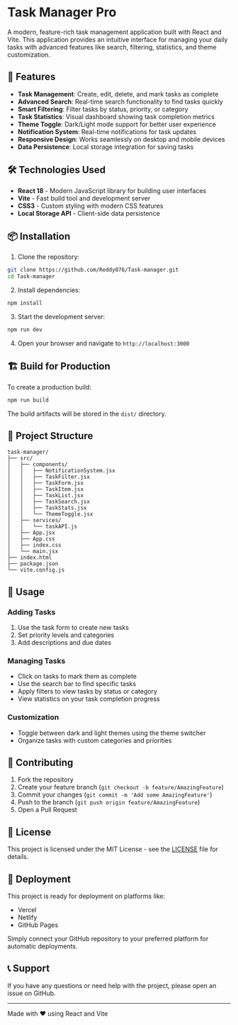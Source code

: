 # Task Manager Pro

A modern, feature-rich task management application built with React and Vite. This application provides an intuitive interface for managing your daily tasks with advanced features like search, filtering, statistics, and theme customization.

## 🚀 Features

- **Task Management**: Create, edit, delete, and mark tasks as complete
- **Advanced Search**: Real-time search functionality to find tasks quickly
- **Smart Filtering**: Filter tasks by status, priority, or category
- **Task Statistics**: Visual dashboard showing task completion metrics
- **Theme Toggle**: Dark/Light mode support for better user experience
- **Notification System**: Real-time notifications for task updates
- **Responsive Design**: Works seamlessly on desktop and mobile devices
- **Data Persistence**: Local storage integration for saving tasks

## 🛠️ Technologies Used

- **React 18** - Modern JavaScript library for building user interfaces
- **Vite** - Fast build tool and development server
- **CSS3** - Custom styling with modern CSS features
- **Local Storage API** - Client-side data persistence

## 📦 Installation

1. Clone the repository:
```bash
git clone https://github.com/Reddy076/Task-manager.git
cd Task-manager
```

2. Install dependencies:
```bash
npm install
```

3. Start the development server:
```bash
npm run dev
```

4. Open your browser and navigate to `http://localhost:3000`

## 🏗️ Build for Production

To create a production build:

```bash
npm run build
```

The build artifacts will be stored in the `dist/` directory.

## 📁 Project Structure

```
task-manager/
├── src/
│   ├── components/
│   │   ├── NotificationSystem.jsx
│   │   ├── TaskFilter.jsx
│   │   ├── TaskForm.jsx
│   │   ├── TaskItem.jsx
│   │   ├── TaskList.jsx
│   │   ├── TaskSearch.jsx
│   │   ├── TaskStats.jsx
│   │   └── ThemeToggle.jsx
│   ├── services/
│   │   └── taskAPI.js
│   ├── App.jsx
│   ├── App.css
│   ├── index.css
│   └── main.jsx
├── index.html
├── package.json
└── vite.config.js
```

## 🎯 Usage

### Adding Tasks
1. Use the task form to create new tasks
2. Set priority levels and categories
3. Add descriptions and due dates

### Managing Tasks
- Click on tasks to mark them as complete
- Use the search bar to find specific tasks
- Apply filters to view tasks by status or category
- View statistics on your task completion progress

### Customization
- Toggle between dark and light themes using the theme switcher
- Organize tasks with custom categories and priorities

## 🤝 Contributing

1. Fork the repository
2. Create your feature branch (`git checkout -b feature/AmazingFeature`)
3. Commit your changes (`git commit -m 'Add some AmazingFeature'`)
4. Push to the branch (`git push origin feature/AmazingFeature`)
5. Open a Pull Request

## 📄 License

This project is licensed under the MIT License - see the [LICENSE](LICENSE) file for details.

## 🚀 Deployment

This project is ready for deployment on platforms like:
- Vercel
- Netlify
- GitHub Pages

Simply connect your GitHub repository to your preferred platform for automatic deployments.

## 📞 Support

If you have any questions or need help with the project, please open an issue on GitHub.

---

Made with ❤️ using React and Vite